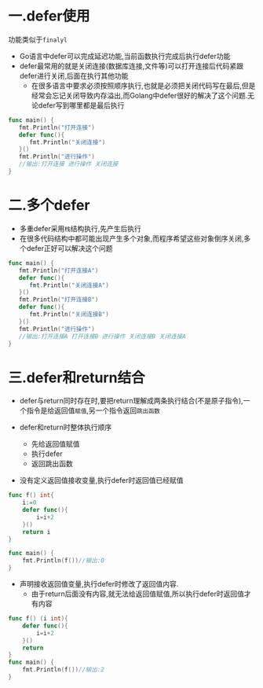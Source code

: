 # 一.defer使用
功能类似于`finalyl`
* Go语言中defer可以完成延迟功能,当前函数执行完成后执行defer功能
* defer最常用的就是关闭连接(数据库连接,文件等)可以打开连接后代码紧跟defer进行关闭,后面在执行其他功能
  * 在很多语言中要求必须按照顺序执行,也就是必须把关闭代码写在最后,但是经常会忘记关闭导致内存溢出,而Golang中defer很好的解决了这个问题.无论defer写到哪里都是最后执行

```go
func main() {
   fmt.Println("打开连接")
   defer func(){
      fmt.Println("关闭连接")
   }()
   fmt.Println("进行操作")
   //输出:打开连接 进行操作 关闭连接
}
```

# 二.多个defer

* 多重defer采用`栈`结构执行,先产生后执行
* 在很多代码结构中都可能出现产生多个对象,而程序希望这些对象倒序关闭,多个defer正好可以解决这个问题

```go
func main() {
   fmt.Println("打开连接A")
   defer func(){
      fmt.Println("关闭连接A")
   }()
   fmt.Println("打开连接B")
   defer func(){
      fmt.Println("关闭连接B")
   }()
   fmt.Println("进行操作")
   //输出:打开连接A 打开连接B 进行操作 关闭连接B 关闭连接A
}
```

# 三.defer和return结合

* defer与return同时存在时,要把return理解成两条执行结合(不是原子指令),一个指令是给返回值`赋值`,另一个指令返回`跳出函数`

* defer和return时整体执行顺序
  * 先给返回值赋值
  * 执行defer
  * 返回跳出函数

* 没有定义返回值接收变量,执行defer时返回值已经赋值

```go
func f() int{
	i:=0
	defer func(){
		i=i+2
	}()
	return i
}

func main() {
	fmt.Println(f())//输出:0
}
```

* 声明接收返回值变量,执行defer时修改了返回值内容.
  * 由于return后面没有内容,就无法给返回值赋值,所以执行defer时返回值才有内容

```go
func f() (i int){
	defer func(){
		i=i+2
	}()
	return
}
func main() {
	fmt.Println(f())//输出:2
}
```